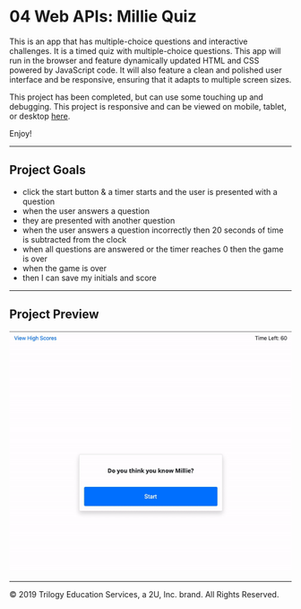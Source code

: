 # 04 Web APIs: Millie Quiz

This is an app that has multiple-choice questions and interactive challenges. It is a timed quiz with multiple-choice questions. This app will run in the browser and feature dynamically updated HTML and CSS powered by JavaScript code. It will also feature a clean and polished user interface and be responsive, ensuring that it adapts to multiple screen sizes.

This project has been completed, but can use some touching up and debugging. This project is responsive and can be viewed on mobile, tablet, or desktop [here](https://kelly70ve.github.io/MillieQuiz/).

Enjoy!

--- 

## Project Goals

- click the start button & a timer starts and the user is presented with a question
- when the user answers a question
- they are presented with another question
- when the user answers a question incorrectly then 20 seconds of time is subtracted from the clock
- when all questions are answered or the timer reaches 0 then the game is over
- when the game is over
- then I can save my initials and score

--- 
## Project Preview

![Millie quiz](./Assets/millie-quiz.gif)


- - -
© 2019 Trilogy Education Services, a 2U, Inc. brand. All Rights Reserved.
